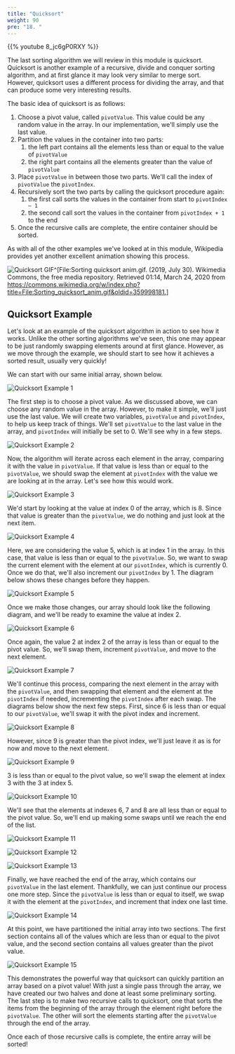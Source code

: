 ```yaml
---
title: "Quicksort"
weight: 90
pre: "18. "
---
```

{{% youtube 8_jc6gP0RXY %}}

The last sorting algorithm we will review in this module is quicksort. Quicksort is another example of a recursive, divide and conquer sorting algorithm, and at first glance it may look very similar to merge sort. However, quicksort uses a different process for dividing the array, and that can produce some very interesting results. 

The basic idea of quicksort is as follows:

1. Choose a pivot value, called `pivotValue`. This value could be any random value in the array. In our implementation, we'll simply use the last value.
1. Partition the values in the container into two parts:
   1. the left part contains all the elements less than or equal to the value of `pivotValue`
   1. the right part contains all the elements greater than the value of `pivotValue`
1. Place `pivotValue` in between those two parts. We'll call the index of `pivotValue` the `pivotIndex`.
1. Recursively sort the two parts by calling the quicksort procedure again:
   1. the first call sorts the values in the container from start to `pivotIndex – 1`
   1. the second call sort the values in the container from `pivotIndex + 1` to the end
1. Once the recursive calls are complete, the entire container should be sorted.

As with all of the other examples we've looked at in this module, Wikipedia provides yet another excellent animation showing this process.

![Quicksort GIF](../../images/7/7.18.quicksort.gif)^[File:Sorting quicksort anim.gif. (2019, July 30). Wikimedia Commons, the free media repository. Retrieved 01:14, March 24, 2020 from https://commons.wikimedia.org/w/index.php?title=File:Sorting_quicksort_anim.gif&oldid=359998181.]

## Quicksort Example
Let's look at an example of the quicksort algorithm in action to see how it works. Unlike the other sorting algorithms we've seen, this one may appear to be just randomly swapping elements around at first glance. However, as we move through the example, we should start to see how it achieves a sorted result, usually very quickly!

We can start with our same initial array, shown below.

![Quicksort Example 1](../../images/7/7.18.quick1.png)
 
The first step is to choose a pivot value. As we discussed above, we can choose any random value in the array. However, to make it simple, we'll just use the last value. We will create two variables, `pivotValue` and `pivotIndex`, to help us keep track of things. We'll set `pivotValue` to the last value in the array, and `pivotIndex` will initially be set to 0. We'll see why in a few steps.
 
![Quicksort Example 2](../../images/7/7.18.quick2.png)

Now, the algorithm will iterate across each element in the array, comparing it with the value in `pivotValue`. If that value is less than or equal to the `pivotValue`, we should swap the element at `pivotIndex` with the value we are looking at in the array. Let's see how this would work.

![Quicksort Example 3](../../images/7/7.18.quick3.png)
 
We'd start by looking at the value at index 0 of the array, which is 8. Since that value is greater than the `pivotValue`, we do nothing and just look at the next item.

![Quicksort Example 4](../../images/7/7.18.quick4.png)
 
Here, we are considering the value 5, which is at index 1 in the array. In this case, that value is less than or equal to the `pivotValue`. So, we want to swap the current element with the element at our `pivotIndex`, which is currently 0. Once we do that, we'll also increment our `pivotIndex` by 1. The diagram below shows these changes before they happen.

![Quicksort Example 5](../../images/7/7.18.quick5.png)
 
Once we make those changes, our array should look like the following diagram, and we'll be ready to examine the value at index 2.

![Quicksort Example 6](../../images/7/7.18.quick6.png)
 
Once again, the value 2 at index 2 of the array is less than or equal to the pivot value. So, we'll swap them, increment `pivotValue`, and move to the next element. 

![Quicksort Example 7](../../images/7/7.18.quick7.png) 

We'll continue this process, comparing the next element in the array with the `pivotValue`, and then swapping that element and the element at the `pivotIndex` if needed, incrementing the `pivotIndex` after each swap. The diagrams below show the next few steps. First, since 6 is less than or equal to our `pivotValue`, we'll swap it with the pivot index and increment.

![Quicksort Example 8](../../images/7/7.18.quick8.png)
 
However, since 9 is greater than the pivot index, we'll just leave it as is for now and move to the next element. 

![Quicksort Example 9](../../images/7/7.18.quick9.png)

3 is less than or equal to the pivot value, so we'll swap the element at index 3 with the 3 at index 5.

![Quicksort Example 10](../../images/7/7.18.quick10.png)

We'll see that the elements at indexes 6, 7 and 8 are all less than or equal to the pivot value. So, we'll end up making some swaps until we reach the end of the list. 

![Quicksort Example 11](../../images/7/7.18.quick11.png)

![Quicksort Example 12](../../images/7/7.18.quick12.png)

![Quicksort Example 13](../../images/7/7.18.quick13.png)
  
Finally, we have reached the end of the array, which contains our `pivotValue` in the last element. Thankfully, we can just continue our process one more step. Since the `pivotValue` is less than or equal to itself, we swap it with the element at the `pivotIndex`, and increment that index one last time.

![Quicksort Example 14](../../images/7/7.18.quick14.png)
 
At this point, we have partitioned the initial array into two sections. The first section contains all of the values which are less than or equal to the pivot value, and the second section contains all values greater than the pivot value. 

![Quicksort Example 15](../../images/7/7.18.quick15.png)
 
This demonstrates the powerful way that quicksort can quickly partition an array based on a pivot value! With just a single pass through the array, we have created our two halves and done at least some preliminary sorting. The last step is to make two recursive calls to quicksort, one that sorts the items from the beginning of the array through the element right before the `pivotValue`. The other will sort the elements starting after the `pivotValue` through the end of the array. 

Once each of those recursive calls is complete, the entire array will be sorted!
